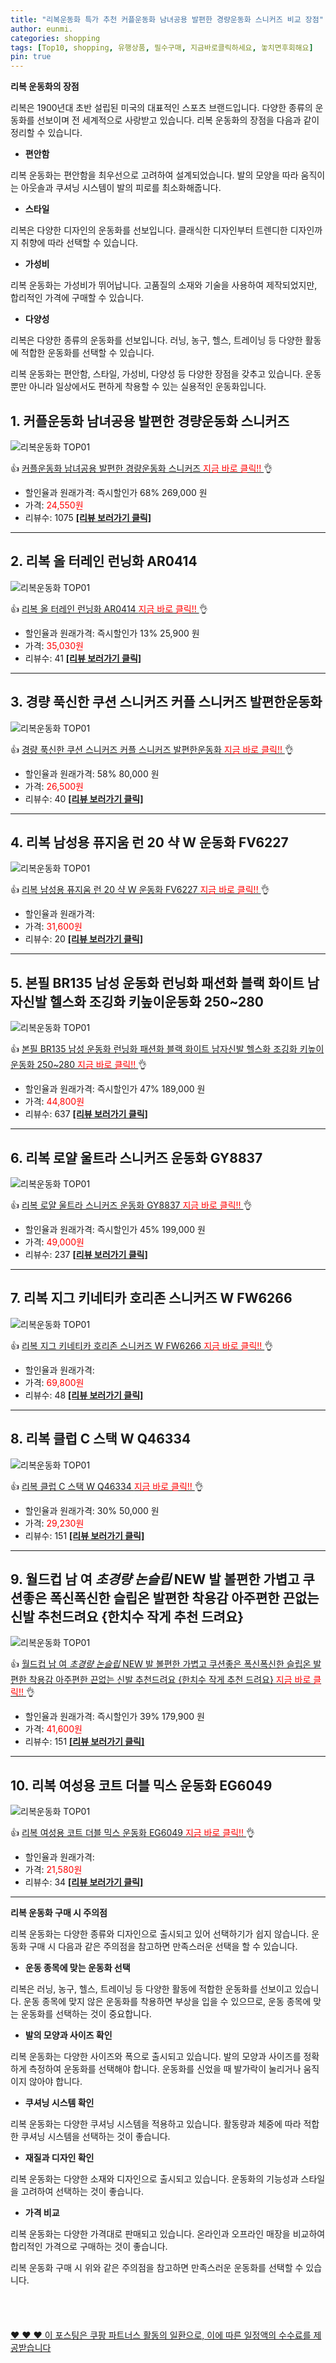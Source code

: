 ```yaml
---
title: "리복운동화 특가 추천 커플운동화 남녀공용 발편한 경량운동화 스니커즈 비교 장점"
author: eunmi.
categories: shopping
tags: [Top10, shopping, 유행상품, 필수구매, 지금바로클릭하세요, 놓치면후회해요]
pin: true
---
```

**리복 운동화의 장점**

리복은 1900년대 초반 설립된 미국의 대표적인 스포츠 브랜드입니다. 다양한 종류의 운동화를 선보이며 전 세계적으로 사랑받고 있습니다. 리복 운동화의 장점을 다음과 같이 정리할 수 있습니다.

* **편안함**

리복 운동화는 편안함을 최우선으로 고려하여 설계되었습니다. 발의 모양을 따라 움직이는 아웃솔과 쿠셔닝 시스템이 발의 피로를 최소화해줍니다.

* **스타일**

리복은 다양한 디자인의 운동화를 선보입니다. 클래식한 디자인부터 트렌디한 디자인까지 취향에 따라 선택할 수 있습니다.

* **가성비**

리복 운동화는 가성비가 뛰어납니다. 고품질의 소재와 기술을 사용하여 제작되었지만, 합리적인 가격에 구매할 수 있습니다.

* **다양성**

리복은 다양한 종류의 운동화를 선보입니다. 러닝, 농구, 헬스, 트레이닝 등 다양한 활동에 적합한 운동화를 선택할 수 있습니다.

리복 운동화는 편안함, 스타일, 가성비, 다양성 등 다양한 장점을 갖추고 있습니다. 운동뿐만 아니라 일상에서도 편하게 착용할 수 있는 실용적인 운동화입니다.

   

## 1. 커플운동화 남녀공용 발편한 경량운동화 스니커즈

![리복운동화 TOP01](https://thumbnail8.coupangcdn.com/thumbnails/remote/230x230ex/image/vendor_inventory/535e/f30e9b36e7a89ba8b946fb6bf4577ca690c7770b340b7b24e032ea95984f.jpg)


👍 [커플운동화 남녀공용 발편한 경량운동화 스니커즈 <font color=red> 지금 바로 클릭!! </font> ](https://link.coupang.com/re/AFFSDP?lptag=AF3617701&subid=GithubCoopas&pageKey=7107804289&traceid=V0-153&itemId=17759766847&vendorItemId=84924093605) 👌 


- 할인율과 원래가격: 즉시할인가 68%  269,000   원
- 가격: <span style='color:red'>24,550원</span>
- 리뷰수: 1075  [**[리뷰 보러가기 클릭]**](https://link.coupang.com/re/AFFSDP?lptag=AF3617701&subid=GithubCoopas&pageKey=7107804289&traceid=V0-153&itemId=17759766847&vendorItemId=84924093605)

---


   

## 2. 리복 올 터레인 런닝화 AR0414

![리복운동화 TOP01](https://thumbnail6.coupangcdn.com/thumbnails/remote/230x230ex/image/retail/images/7112156965095261-29a7f01b-4a8e-4c4c-839c-fc3e367b886c.jpg)


👍 [리복 올 터레인 런닝화 AR0414 <font color=red> 지금 바로 클릭!! </font> ](https://link.coupang.com/re/AFFSDP?lptag=AF3617701&subid=GithubCoopas&pageKey=6216734972&traceid=V0-153&itemId=12419944293&vendorItemId=79689294919) 👌 


- 할인율과 원래가격: 즉시할인가 13%  25,900   원
- 가격: <span style='color:red'>35,030원</span>
- 리뷰수: 41  [**[리뷰 보러가기 클릭]**](https://link.coupang.com/re/AFFSDP?lptag=AF3617701&subid=GithubCoopas&pageKey=6216734972&traceid=V0-153&itemId=12419944293&vendorItemId=79689294919)

---


   

## 3. 경량 푹신한 쿠션 스니커즈 커플 스니커즈 발편한운동화

![리복운동화 TOP01](https://thumbnail8.coupangcdn.com/thumbnails/remote/230x230ex/image/vendor_inventory/535e/f30e9b36e7a89ba8b946fb6bf4577ca690c7770b340b7b24e032ea95984f.jpg)


👍 [경량 푹신한 쿠션 스니커즈 커플 스니커즈 발편한운동화 <font color=red> 지금 바로 클릭!! </font> ](https://link.coupang.com/re/AFFSDP?lptag=AF3617701&subid=GithubCoopas&pageKey=6982570897&traceid=V0-153&itemId=17062129520&vendorItemId=84236407736) 👌 


- 할인율과 원래가격: 58%  80,000   원
- 가격: <span style='color:red'>26,500원</span>
- 리뷰수: 40  [**[리뷰 보러가기 클릭]**](https://link.coupang.com/re/AFFSDP?lptag=AF3617701&subid=GithubCoopas&pageKey=6982570897&traceid=V0-153&itemId=17062129520&vendorItemId=84236407736)

---


   

## 4. 리복 남성용 퓨지움 런 20 샥 W 운동화 FV6227

![리복운동화 TOP01](https://thumbnail7.coupangcdn.com/thumbnails/remote/230x230ex/image/retail/images/1717204327686534-ee477e83-c86c-4545-8174-201810ae4911.jpg)


👍 [리복 남성용 퓨지움 런 20 샥 W 운동화 FV6227 <font color=red> 지금 바로 클릭!! </font> ](https://link.coupang.com/re/AFFSDP?lptag=AF3617701&subid=GithubCoopas&pageKey=5222242558&traceid=V0-153&itemId=7330344205&vendorItemId=74621577538) 👌 


- 할인율과 원래가격: 
- 가격: <span style='color:red'>31,600원</span>
- 리뷰수: 20  [**[리뷰 보러가기 클릭]**](https://link.coupang.com/re/AFFSDP?lptag=AF3617701&subid=GithubCoopas&pageKey=5222242558&traceid=V0-153&itemId=7330344205&vendorItemId=74621577538)

---


   

## 5. 본필 BR135 남성 운동화 런닝화 패션화 블랙 화이트 남자신발 헬스화 조깅화 키높이운동화 250~280

![리복운동화 TOP01](https://thumbnail9.coupangcdn.com/thumbnails/remote/230x230ex/image/vendor_inventory/b3eb/8e0872262128c4b1127f982aa066e899d699fa3a3331f341aab5cc76034c.jpg)


👍 [본필 BR135 남성 운동화 런닝화 패션화 블랙 화이트 남자신발 헬스화 조깅화 키높이운동화 250~280 <font color=red> 지금 바로 클릭!! </font> ](https://link.coupang.com/re/AFFSDP?lptag=AF3617701&subid=GithubCoopas&pageKey=7281331701&traceid=V0-153&itemId=18590763794&vendorItemId=74834964518) 👌 


- 할인율과 원래가격: 즉시할인가 47%  189,000   원
- 가격: <span style='color:red'>44,800원</span>
- 리뷰수: 637  [**[리뷰 보러가기 클릭]**](https://link.coupang.com/re/AFFSDP?lptag=AF3617701&subid=GithubCoopas&pageKey=7281331701&traceid=V0-153&itemId=18590763794&vendorItemId=74834964518)

---


   

## 6. 리복 로얄 울트라 스니커즈 운동화 GY8837

![리복운동화 TOP01](https://thumbnail9.coupangcdn.com/thumbnails/remote/230x230ex/image/vendor_inventory/3682/7dec5cf5faf6afaea70dc77676ab111290aefae1e1589e3fbdb9a664aab7.jpg)


👍 [리복 로얄 울트라 스니커즈 운동화 GY8837 <font color=red> 지금 바로 클릭!! </font> ](https://link.coupang.com/re/AFFSDP?lptag=AF3617701&subid=GithubCoopas&pageKey=7139423979&traceid=V0-153&itemId=17921446587&vendorItemId=85336189245) 👌 


- 할인율과 원래가격: 즉시할인가 45%  199,000   원
- 가격: <span style='color:red'>49,000원</span>
- 리뷰수: 237  [**[리뷰 보러가기 클릭]**](https://link.coupang.com/re/AFFSDP?lptag=AF3617701&subid=GithubCoopas&pageKey=7139423979&traceid=V0-153&itemId=17921446587&vendorItemId=85336189245)

---


   

## 7. 리복 지그 키네티카 호리존 스니커즈 W FW6266

![리복운동화 TOP01](https://thumbnail9.coupangcdn.com/thumbnails/remote/230x230ex/image/vendor_inventory/68b7/d609436bc8404047368a764a89d64c92ac596925e7bf256645da8821d329.jpg)


👍 [리복 지그 키네티카 호리존 스니커즈 W FW6266 <font color=red> 지금 바로 클릭!! </font> ](https://link.coupang.com/re/AFFSDP?lptag=AF3617701&subid=GithubCoopas&pageKey=5071873840&traceid=V0-153&itemId=6864683014&vendorItemId=87403840666) 👌 


- 할인율과 원래가격: 
- 가격: <span style='color:red'>69,800원</span>
- 리뷰수: 48  [**[리뷰 보러가기 클릭]**](https://link.coupang.com/re/AFFSDP?lptag=AF3617701&subid=GithubCoopas&pageKey=5071873840&traceid=V0-153&itemId=6864683014&vendorItemId=87403840666)

---


   

## 8. 리복 클럽 C 스택 W Q46334

![리복운동화 TOP01](https://thumbnail7.coupangcdn.com/thumbnails/remote/230x230ex/image/retail/images/68410461825833-2b1bb80c-ea19-4ff1-a3f6-cf24c29072f7.jpg)


👍 [리복 클럽 C 스택 W Q46334 <font color=red> 지금 바로 클릭!! </font> ](https://link.coupang.com/re/AFFSDP?lptag=AF3617701&subid=GithubCoopas&pageKey=5318729490&traceid=V0-153&itemId=7730370501&vendorItemId=75020553469) 👌 


- 할인율과 원래가격: 30%  50,000   원
- 가격: <span style='color:red'>29,230원</span>
- 리뷰수: 151  [**[리뷰 보러가기 클릭]**](https://link.coupang.com/re/AFFSDP?lptag=AF3617701&subid=GithubCoopas&pageKey=5318729490&traceid=V0-153&itemId=7730370501&vendorItemId=75020553469)

---


   

## 9. 월드컵 남 여 *초경량 논슬립* NEW 발 볼편한 가볍고 쿠션좋은 폭신폭신한 슬립온 발편한 착용감 아주편한 끈없는 신발 추천드려요 {한치수 작게 추천 드려요}

![리복운동화 TOP01](https://thumbnail8.coupangcdn.com/thumbnails/remote/230x230ex/image/vendor_inventory/5605/8f4341bd6655c8527e29eb3e1079750b074e41a1abea657f968b17e0c518.jpg)


👍 [월드컵 남 여 *초경량 논슬립* NEW 발 볼편한 가볍고 쿠션좋은 폭신폭신한 슬립온 발편한 착용감 아주편한 끈없는 신발 추천드려요 {한치수 작게 추천 드려요} <font color=red> 지금 바로 클릭!! </font> ](https://link.coupang.com/re/AFFSDP?lptag=AF3617701&subid=GithubCoopas&pageKey=6348767278&traceid=V0-153&itemId=15458691284&vendorItemId=86610417712) 👌 


- 할인율과 원래가격: 즉시할인가 39%  179,900   원
- 가격: <span style='color:red'>41,600원</span>
- 리뷰수: 151  [**[리뷰 보러가기 클릭]**](https://link.coupang.com/re/AFFSDP?lptag=AF3617701&subid=GithubCoopas&pageKey=6348767278&traceid=V0-153&itemId=15458691284&vendorItemId=86610417712)

---


   

## 10. 리복 여성용 코트 더블 믹스 운동화 EG6049

![리복운동화 TOP01](https://thumbnail9.coupangcdn.com/thumbnails/remote/230x230ex/image/rs_quotation_api/ch2i5xtv/f8a5e3c0cf0842b2842f31f38328783a.jpg)


👍 [리복 여성용 코트 더블 믹스 운동화 EG6049 <font color=red> 지금 바로 클릭!! </font> ](https://link.coupang.com/re/AFFSDP?lptag=AF3617701&subid=GithubCoopas&pageKey=6005633705&traceid=V0-153&itemId=10882961035&vendorItemId=78162859234) 👌 


- 할인율과 원래가격: 
- 가격: <span style='color:red'>21,580원</span>
- 리뷰수: 34  [**[리뷰 보러가기 클릭]**](https://link.coupang.com/re/AFFSDP?lptag=AF3617701&subid=GithubCoopas&pageKey=6005633705&traceid=V0-153&itemId=10882961035&vendorItemId=78162859234)

---
**리복 운동화 구매 시 주의점**

리복 운동화는 다양한 종류와 디자인으로 출시되고 있어 선택하기가 쉽지 않습니다. 운동화 구매 시 다음과 같은 주의점을 참고하면 만족스러운 선택을 할 수 있습니다.

* **운동 종목에 맞는 운동화 선택**

리복은 러닝, 농구, 헬스, 트레이닝 등 다양한 활동에 적합한 운동화를 선보이고 있습니다. 운동 종목에 맞지 않은 운동화를 착용하면 부상을 입을 수 있으므로, 운동 종목에 맞는 운동화를 선택하는 것이 중요합니다.

* **발의 모양과 사이즈 확인**

리복 운동화는 다양한 사이즈와 폭으로 출시되고 있습니다. 발의 모양과 사이즈를 정확하게 측정하여 운동화를 선택해야 합니다. 운동화를 신었을 때 발가락이 눌리거나 움직이지 않아야 합니다.

* **쿠셔닝 시스템 확인**

리복 운동화는 다양한 쿠셔닝 시스템을 적용하고 있습니다. 활동량과 체중에 따라 적합한 쿠셔닝 시스템을 선택하는 것이 좋습니다.

* **재질과 디자인 확인**

리복 운동화는 다양한 소재와 디자인으로 출시되고 있습니다. 운동화의 기능성과 스타일을 고려하여 선택하는 것이 좋습니다.

* **가격 비교**

리복 운동화는 다양한 가격대로 판매되고 있습니다. 온라인과 오프라인 매장을 비교하여 합리적인 가격으로 구매하는 것이 좋습니다.

리복 운동화 구매 시 위와 같은 주의점을 참고하면 만족스러운 운동화를 선택할 수 있습니다.<br><br><br><br><br> [ ❤ ❤ ❤ 이 포스팅은 쿠팡 파트너스 활동의 일환으로, 이에 따른 일정액의 수수료를 제공받습니다](https://link.coupang.com/a/bcEFyh)